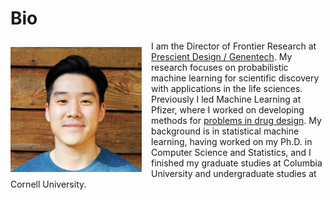 # Bio

<style>
img {
  /* border-radius: 50%; */
  display: block;
  margin-left: auto;
  margin-right: auto;
}
</style>

<style>
    img {
    /* border-radius: 50%; */
    /* display: block;
    /* padding: 7px; */
    /* margin-left: auto;
    margin-right: auto; */
    float: left;
    }
</style>

<img src="../img/profile.jpg" alt="profile" style="width:210px;height:200px; margin-top:10px; margin-right:15px;" />

<p>
I am the Director of Frontier Research at <a href="https://www.gene.com/prescient">Prescient Design / Genentech</a>. My research focuses on probabilistic machine learning for scientific discovery with applications in the life sciences. Previously I led Machine Learning at Pfizer, where I worked on developing methods for <a href="https://www.breakthroughs.com/disruptive-science/ni-hao-better-potential-medicines-how-language-translation-technology-being">problems in drug design</a>. My background is in statistical machine learning, having worked on my Ph.D. in Computer Science and Statistics, and I finished my graduate studies at Columbia University and undergraduate studies at Cornell University.
</p>


